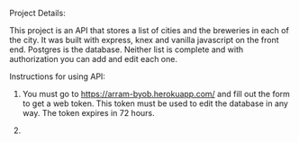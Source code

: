 Project Details:

This project is an API that stores a list of cities and the breweries in each of the city. It was built with express, knex and vanilla javascript on the front end. Postgres is the database. Neither list is complete and with authorization you can add and edit each one.

Instructions for using API:

1. You must go to https://arram-byob.herokuapp.com/ and fill out the form to get a web token. This token must be used to edit the database in any way. The token expires in 72 hours.

2. 
